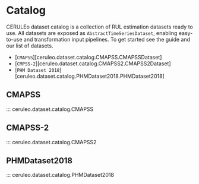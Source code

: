 # Catalog

CERULEo dataset catalog is a collection of RUL estimation datasets ready to use. All datasets are exposed as `AbstractTimeSeriesDataset`, enabling easy-to-use and transformation input pipelines. To get started see the guide and our list of datasets.

* [`CMAPSS`][ceruleo.dataset.catalog.CMAPSS.CMAPSSDataset]
* [`CMPSS-2`][ceruleo.dataset.catalog.CMAPSS2.CMAPSS2Dataset]
* [`PHM Dataset 2018`][ceruleo.dataset.catalog.PHMDataset2018.PHMDataset2018]

## CMAPSS

::: ceruleo.dataset.catalog.CMAPSS

## CMAPSS-2

::: ceruleo.dataset.catalog.CMAPSS2

## PHMDataset2018

::: ceruleo.dataset.catalog.PHMDataset2018


